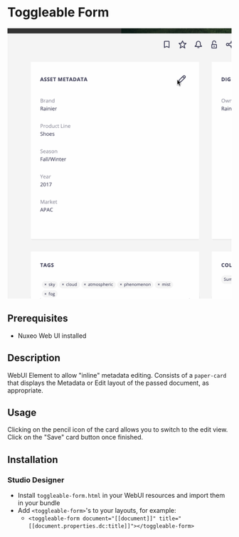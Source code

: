 # Toggleable Form

![Demo](form.gif)

## Prerequisites

- Nuxeo Web UI installed

## Description

WebUI Element to allow "inline" metadata editing. Consists of a `paper-card` that displays the Metadata or Edit layout of the passed document, as appropriate.

## Usage

Clicking on the pencil icon of the card allows you to switch to the edit view. Click on the "Save" card button once finished.

## Installation

### Studio Designer

* Install `toggleable-form.html` in your WebUI resources and import them in your bundle
* Add `<toggleable-form>`'s to your layouts, for example:
  * `<toggleable-form document="[[document]]" title="[[document.properties.dc:title]]"></toggleable-form>`
